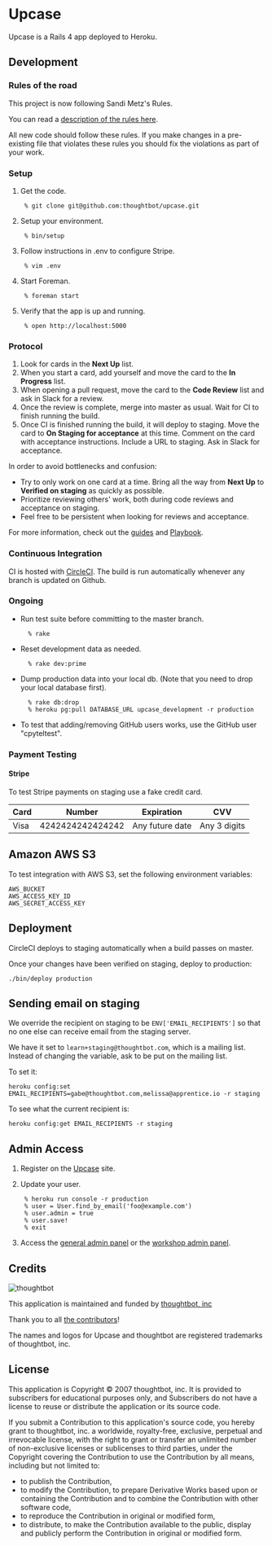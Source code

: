 # Upcase

Upcase is a Rails 4 app deployed to Heroku.

## Development

### Rules of the road

This project is now following Sandi Metz's Rules.

You can read a [description of the rules here](http://robots.thoughtbot.com/post/50655960596/sandi-metz-rules-for-developers).

All new code should follow these rules. If you make changes in a pre-existing
file that violates these rules you should fix the violations as part of
your work.

### Setup

1. Get the code.

        % git clone git@github.com:thoughtbot/upcase.git

2. Setup your environment.

        % bin/setup

3. Follow instructions in .env to configure Stripe.

        % vim .env

4. Start Foreman.

        % foreman start

5. Verify that the app is up and running.

        % open http://localhost:5000

### Protocol

1. Look for cards in the **Next Up** list.
2. When you start a card, add yourself and move the card to the **In Progress**
   list.
3. When opening a pull request, move the card to the **Code Review** list and
   ask in Slack for a review.
4. Once the review is complete, merge into master as usual. Wait for CI to
   finish running the build.
5. Once CI is finished running the build, it will deploy to staging. Move the
   card to **On Staging for acceptance** at this time. Comment on the card with
  acceptance instructions. Include a URL to staging. Ask in Slack for
  acceptance.

In order to avoid bottlenecks and confusion:

* Try to only work on one card at a time. Bring all the way from **Next Up** to
  **Verified on staging** as quickly as possible.
* Prioritize reviewing others' work, both during code reviews and acceptance on
  staging.
* Feel free to be persistent when looking for reviews and acceptance.

For more information, check out the [guides] and [Playbook].

[guides]: https://github.com/thoughtbot/guides/tree/master/protocol/rails
[Playbook]: http://playbook.thoughtbot.com/#tasks

### Continuous Integration

CI is hosted with [CircleCI](https://circleci.com/gh/thoughtbot/upcase). The
build is run automatically whenever any branch is updated on Github.

### Ongoing

* Run test suite before committing to the master branch.

        % rake

* Reset development data as needed.

        % rake dev:prime

* Dump production data into your local db. (Note that you need to drop your
  local database first).

        % rake db:drop
        % heroku pg:pull DATABASE_URL upcase_development -r production

* To test that adding/removing GitHub users works, use the GitHub user
  "cpyteltest".

### Payment Testing

#### Stripe

To test Stripe payments on staging use a fake credit card.

<table>
  <thead>
    <tr>
      <th>Card</th>
      <th>Number</th>
      <th>Expiration</th>
      <th>CVV</th>
    </tr>
  </thead>
  <tbody>
    <tr>
      <td>Visa</td>
      <td>4242424242424242</td>
      <td>Any future date</td>
      <td>Any 3 digits</td>
    </tr>
  </tbody>
</table>

## Amazon AWS S3

To test integration with AWS S3, set the following environment variables:

    AWS_BUCKET
    AWS_ACCESS_KEY_ID
    AWS_SECRET_ACCESS_KEY

## Deployment

CircleCI deploys to staging automatically when a build passes on master.

Once your changes have been verified on staging, deploy to production:

    ./bin/deploy production

## Sending email on staging

We override the recipient on staging to be `ENV['EMAIL_RECIPIENTS']` so that no
one else can receive email from the staging server.

We have it set to `learn+staging@thoughtbot.com`, which is a mailing list.
Instead of changing the variable, ask to be put on the mailing list.

To set it:

    heroku config:set EMAIL_RECIPIENTS=gabe@thoughtbot.com,melissa@apprentice.io -r staging

To see what the current recipient is:

    heroku config:get EMAIL_RECIPIENTS -r staging

## Admin Access

1. Register on the [Upcase](https://upcase.com/sign_up) site.

2. Update your user.

        % heroku run console -r production
        % user = User.find_by_email('foo@example.com')
        % user.admin = true
        % user.save!
        % exit

3. Access the [general admin panel](http://upcase.com/admin) or
   the [workshop admin panel](http://upcase.com/admin).

Credits
-------

![thoughtbot](http://thoughtbot.com/logo.png)

This application is maintained and funded by [thoughtbot, inc](http://thoughtbot.com/community)

Thank you to all [the contributors](https://github.com/thoughtbot/upcase/contributors)!

The names and logos for Upcase and thoughtbot are registered trademarks of
thoughtbot, inc.

License
-------

This application is Copyright © 2007 thoughtbot, inc. It is provided to
subscribers for educational purposes only, and Subscribers do not have a license
to reuse or distribute the application or its source code.

If you submit a Contribution to this application's source code, you hereby grant
to thoughtbot, inc. a worldwide, royalty-free, exclusive, perpetual and
irrevocable license, with the right to grant or transfer an unlimited number of
non-exclusive licenses or sublicenses to third parties, under the Copyright
covering the Contribution to use the Contribution by all means, including but
not limited to:

* to publish the Contribution,
* to modify the Contribution, to prepare Derivative Works based upon or
  containing the Contribution and to combine the Contribution with other
  software code,
* to reproduce the Contribution in original or modified form,
* to distribute, to make the Contribution available to the public, display and
  publicly perform the Contribution in original or modified form.
